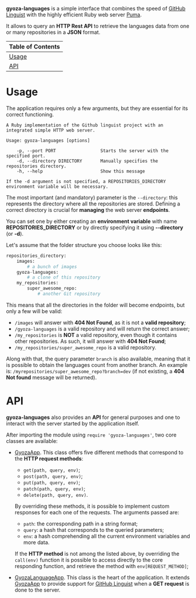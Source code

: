**gyoza-languages** is a simple interface that combines the 
speed of [GitHub Linguist](https://github.com/github-linguist/linguist)
with the highly efficient Ruby web server [Puma](https://github.com/puma/puma).

It allows to query an **HTTP Rest API** to retrieve the languages data from one
or many repositories in a **JSON** format.

| Table of Contents |
|-------------------|
| [Usage](#usage)   |
| [API](#api)       |

# Usage 

The application requires only a few arguments, but they are essential 
for its correct functioning.

```
A Ruby implementation of the Github linguist project with an integrated simple HTTP web server.

Usage: gyoza-languages [options]

    -p, --port PORT                 Starts the server with the specified port.
    -d, --directory DIRECTORY       Manually specifies the repositories directory.
    -h, --help                      Show this message

If the -d argument is not specified, a REPOSITORIES_DIRECTORY environment variable will be necessary.
```

The most important (and mandatory) parameter is the `--directory`:
this represents the directory where all the repositories are stored.
Defining a correct directory is crucial for **managing** the web server **endpoints**.

You can set one by either creating an **environment variable** with name
**REPOSITORIES_DIRECTORY** or by directly specifying it using **--directory** (or **-d**).

Let's assume that the folder structure you choose looks like this:

```python
repositories_directory:
    images:
        # a bunch of images
    gyoza-languages:
        # a clone of this repository
    my_repositories:
        super_awesome_repo:
            # another Git repository 
```

This means that all the directories in the folder will become endpoints,
but only a few will be valid:

- `/images` will answer with **404 Not Found**, as it is not a **valid repository**;
- `/gyoza-languages` is a valid repository and will return the correct answer;
- `/my_repositories` is **NOT** a valid repository, even though it contains other repositories.
  As such, it will answer with **404 Not Found**;
- `/my_repositories/super_awesome_repo` is a valid repository.

Along with that, the query parameter `branch` is also available,
meaning that it is possible to obtain the languages count from another branch.
An example is: `/myrepositories/super_awesome_repo?branch=dev` (if not existing, a **404 Not found**
message will be returned).

# API

**gyoza-languages** also provides an **API** for general purposes and one to interact with
the server started by the application itself.

After importing the module using `require 'gyoza-languages'`, two core classes are available:

- [GyozaApp](../main/lib/gyoza-languages/gyoza_app.rb).
  This class offers five different methods that correspond to the **HTTP request methods**:
  
  - `get(path, query, env)`;
  - `post(path, query, env)`;
  - `put(path, query, env)`;
  - `patch(path, query, env)`;
  - `delete(path, query, env)`.
  
  By overriding these methods, it is possible to implement custom responses for each one
  of the requests. The arguments passed are:

  - `path`: the corresponding path in a string format;
  - `query`: a hash that corresponds to the queried parameters;
  - `env`: a hash comprehending all the current environment variables and more data.
  
  If the **HTTP method** is not among the listed above, by overriding the `call(env)`
  function it is possible to access directly to the core responding function, and
  retrieve the method with `env[REQUEST_METHOD]`;

- [GyozaLanguageApp](../main/lib/gyoza-languages/gyoza_language_app.rb).
  This class is the heart of the application. It extends
  [GyozaApp](../main/lib/gyoza-languages/gyoza_app.rb) to provide support for
  [GitHub Linguist](https://github.com/github-linguist/linguist) when a 
  **GET request** is done to the server.
